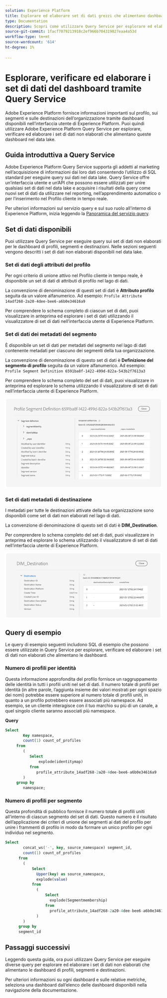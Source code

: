 ```yaml
---
solution: Experience Platform
title: Esplorare ed elaborare set di dati grezzi che alimentano dashboard di Experience Platform
type: Documentation
description: Scopri come utilizzare Query Service per esplorare ed elaborare set di dati non elaborati che alimentano dashboard di profili, segmenti e destinazioni in Experience Platform.
source-git-commit: 1facf7079213918c2ef966b704319827eaa4a53d
workflow-type: tm+mt
source-wordcount: '614'
ht-degree: 1%

---
```



# Esplorare, verificare ed elaborare i set di dati del dashboard tramite Query Service

Adobe Experience Platform fornisce informazioni importanti sul profilo, sui segmenti e sulle destinazioni dell’organizzazione tramite dashboard disponibili nell’interfaccia utente di Experience Platform. Puoi quindi utilizzare Adobe Experience Platform Query Service per esplorare, verificare ed elaborare i set di dati non elaborati che alimentano queste dashboard nel data lake.

## Guida introduttiva a Query Service

Adobe Experience Platform Query Service supporta gli addetti al marketing nell’acquisizione di informazioni dai loro dati consentendo l’utilizzo di SQL standard per eseguire query sui dati nel data lake. Query Service offre un’interfaccia utente e un’API che possono essere utilizzati per unire qualsiasi set di dati nel data lake e acquisire i risultati della query come nuovi set di dati da utilizzare nel reporting, nell’apprendimento automatico o per l’inserimento nel Profilo cliente in tempo reale.

Per ulteriori informazioni sul servizio query e sul suo ruolo all&#39;interno di Experience Platform, inizia leggendo la [Panoramica del servizio query](../query-service/home.md).

## Set di dati disponibili

Puoi utilizzare Query Service per eseguire query sui set di dati non elaborati per le dashboard di profili, segmenti e destinazioni. Nelle sezioni seguenti vengono descritti i set di dati non elaborati disponibili nel data lake.

### Set di dati degli attributi del profilo

Per ogni criterio di unione attivo nel Profilo cliente in tempo reale, è disponibile un set di dati di attributi di profilo nel lago di dati.

La convenzione di denominazione di questi set di dati è **Attributo profilo** seguita da un valore alfanumerico. Ad esempio: `Profile Attribute 14adf268-2a20-4dee-bee6-a6b0e34616a9`

Per comprendere lo schema completo di ciascun set di dati, puoi visualizzare in anteprima ed esplorare i set di dati utilizzando il visualizzatore di set di dati nell’interfaccia utente di Experience Platform.

### Set di dati dei metadati del segmento

È disponibile un set di dati per metadati del segmento nel lago di dati contenente metadati per ciascuno dei segmenti della tua organizzazione.

La convenzione di denominazione di questo set di dati è **Definizione del segmento di profilo** seguita da un valore alfanumerico. Ad esempio: `Profile Segment Definition 6591ba8f-1422-499d-822a-543b2f7613a3`

Per comprendere lo schema completo del set di dati, puoi visualizzare in anteprima ed esplorare lo schema utilizzando il visualizzatore di set di dati nell’interfaccia utente di Experience Platform.

![](images/query/segment-metadata.png)

### Set di dati metadati di destinazione

I metadati per tutte le destinazioni attivate della tua organizzazione sono disponibili come set di dati non elaborati nel lago di dati.

La convenzione di denominazione di questo set di dati è **DIM_Destination**.

Per comprendere lo schema completo del set di dati, puoi visualizzare in anteprima ed esplorare lo schema utilizzando il visualizzatore di set di dati nell’interfaccia utente di Experience Platform.

![](images/query/destinations-metadata.png)

## Query di esempio

Le query di esempio seguenti includono SQL di esempio che possono essere utilizzate in Query Service per esplorare, verificare ed elaborare i set di dati non elaborati che alimentano le dashboard.

### Numero di profili per identità

Questa informazione approfondita del profilo fornisce un raggruppamento delle identità in tutti i profili uniti nel set di dati. Il numero totale di profili per identità (in altre parole, l’aggiunta insieme dei valori mostrati per ogni spazio dei nomi) potrebbe essere superiore al numero totale di profili uniti, in quanto a un profilo potrebbero essere associati più namespace. Ad esempio, se un cliente interagisce con il tuo marchio su più di un canale, a quel singolo cliente saranno associati più namespace.

**Query**

```sql
Select
        Key namespace,
        count(1) count_of_profiles
     from
        (
           Select
               explode(identitymap)
           from
              profile_attribute_14adf268-2a20-4dee-bee6-a6b0e34616a9
        )
     group by
        namespace;
```

### Numero di profili per segmento

Questa profondità di pubblico fornisce il numero totale di profili uniti all’interno di ciascun segmento del set di dati. Questo numero è il risultato dell’applicazione dei criteri di unione dei segmenti ai dati del profilo per unire i frammenti di profilo in modo da formare un unico profilo per ogni individuo nel segmento.

```sql
Select          
        concat_ws('-', key, source_namespace) segment_id,
        count(1) count_of_profiles
      from
        (
            Select
              Upper(key) as source_namespace,
              explode(value)
            from
              (
                  Select
                    explode(Segmentmembership)
                  from
                    profile_attribute_14adf268-2a20-4dee-bee6-a6b0e34616a9
              )
        )
      group by
      segment_id
```

## Passaggi successivi

Leggendo questa guida, ora puoi utilizzare Query Service per eseguire diverse query per esplorare ed elaborare i set di dati non elaborati che alimentano le dashboard di profili, segmenti e destinazioni.

Per ulteriori informazioni su ogni dashboard e sulle relative metriche, seleziona una dashboard dall’elenco delle dashboard disponibili nella navigazione della documentazione.
